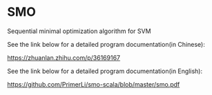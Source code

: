 # SMO
Sequential minimal optimization algorithm for SVM

See the link below for a detailed program documentation(in Chinese): 

https://zhuanlan.zhihu.com/p/36169167

See the link below for a detailed program documentation(in English):

https://github.com/PrimerLi/smo-scala/blob/master/smo.pdf
